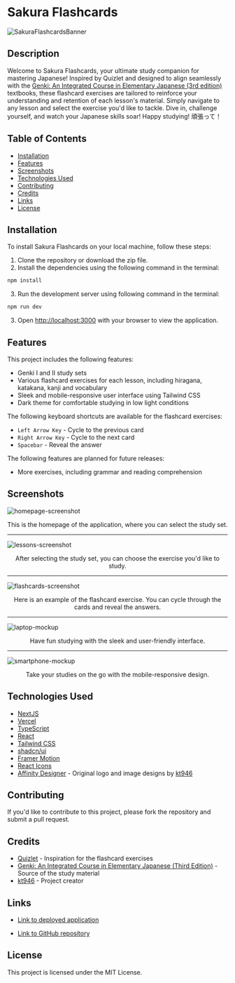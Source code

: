 # Sakura Flashcards

![SakuraFlashcardsBanner](https://github.com/kt946/sakura-flashcards/assets/103476893/624f0ae2-63e7-4000-8aae-0aa7bbbfeccc 'Sakura Flashcards Logo')

## Description

Welcome to Sakura Flashcards, your ultimate study companion for mastering Japanese! Inspired by Quizlet and designed to align seamlessly with the [Genki: An Integrated Course in Elementary Japanese (3rd edition)](https://genki3.japantimes.co.jp/en/) textbooks, these flashcard exercises are tailored to reinforce your understanding and retention of each lesson's material. Simply navigate to any lesson and select the exercise you'd like to tackle. Dive in, challenge yourself, and watch your Japanese skills soar! Happy studying! 頑張って！

## Table of Contents

- [Installation](#installation)
- [Features](#features)
- [Screenshots](#screenshots)
- [Technologies Used](#technologies-used)
- [Contributing](#contributing)
- [Credits](#credits)
- [Links](#links)
- [License](#license)

## Installation

To install Sakura Flashcards on your local machine, follow these steps:

1. Clone the repository or download the zip file.
2. Install the dependencies using the following command in the terminal:

```bash
npm install
```

3. Run the development server using following command in the terminal:

```bash
npm run dev
```

3. Open [http://localhost:3000](http://localhost:3000) with your browser to view the application.

## Features

This project includes the following features:

- Genki I and II study sets
- Various flashcard exercises for each lesson, including hiragana, katakana, kanji and vocabulary
- Sleek and mobile-responsive user interface using Tailwind CSS
- Dark theme for comfortable studying in low light conditions

The following keyboard shortcuts are available for the flashcard exercises:

- `Left Arrow Key` - Cycle to the previous card
- `Right Arrow Key` - Cycle to the next card
- `Spacebar` - Reveal the answer

The following features are planned for future releases:

- More exercises, including grammar and reading comprehension

## Screenshots

![homepage-screenshot](https://github.com/kt946/sakura-flashcards/assets/103476893/0a4534c8-c147-4578-bdbd-34d10d91750c 'Homepage screenshot')
<p align="center">This is the homepage of the application, where you can select the study set.</p>

---

![lessons-screenshot](https://github.com/kt946/sakura-flashcards/assets/103476893/9a035d46-b454-41e4-afe0-385025f52dbf 'Lessons screenshot')
<p align="center">After selecting the study set, you can choose the exercise you'd like to study.</p>

---

![flashcards-screenshot](https://github.com/kt946/sakura-flashcards/assets/103476893/82211f50-853c-48c6-8832-6f1ee1ce282a 'Flashcard screenshot')
<p align="center">Here is an example of the flashcard exercise. You can cycle through the cards and reveal the answers.</p>

---

![laptop-mockup](https://github.com/kt946/sakura-flashcards/assets/103476893/6173f6e5-fc89-4659-97f4-6ff1fb45cb72 'Laptop screenshot')
<p align="center">Have fun studying with the sleek and user-friendly interface.</p>

---

![smartphone-mockup](https://github.com/kt946/sakura-flashcards/assets/103476893/dd32384d-f6bd-4428-b0bb-207fa1b70ecc 'Smartphone screenshot')
<p align="center">Take your studies on the go with the mobile-responsive design.</p>

## Technologies Used

- [NextJS](https://nextjs.org/)
- [Vercel](https://vercel.com/)
- [TypeScript](https://www.typescriptlang.org/)
- [React](https://reactjs.org/)
- [Tailwind CSS](https://tailwindcss.com/)
- [shadcn/ui](https://ui.shadcn.com/)
- [Framer Motion](https://www.framer.com/motion/)
- [React Icons](https://react-icons.github.io/react-icons/)
- [Affinity Designer](https://affinity.serif.com/en-us/) - Original logo and image designs by [kt946](https://github.com/kt946)

## Contributing

If you'd like to contribute to this project, please fork the repository and submit a pull request.

## Credits

- [Quizlet](https://quizlet.com/) - Inspiration for the flashcard exercises
- [Genki: An Integrated Course in Elementary Japanese (Third Edition)](https://genki.japantimes.co.jp/en) - Source of the study material
- [kt946](https://github.com/kt946) - Project creator

## Links

- [Link to deployed application](https://sakura-flashcards.vercel.app/)

- [Link to GitHub repository](https://github.com/kt946/sakura-flashcards)

## License

This project is licensed under the MIT License.
